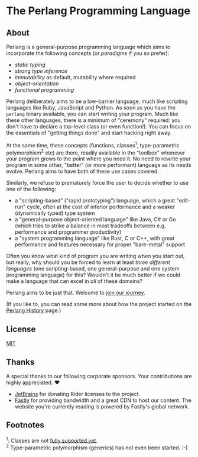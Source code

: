 # The Perlang Programming Language

## About

Perlang is a general-purpose programming language which aims to incorporate the following concepts (or _paradigms_ if you so prefer):

* _static typing_
* strong _type inference_
* _immutability_ as default, mutability where required
* _object-orientation_
* _functional programming_

Perlang deliberately aims to be a low-barrier language, much like scripting languages like Ruby, JavaScript and Python. As soon as you have the `perlang` binary available, you can start writing your program. Much like these other languages, there is a minimum of "ceremony" required: you don't have to declare a top-level class (or even function!). You can focus on the essentials of "getting things done" and start hacking right away.

At the same time, these concepts (functions, classes<sup>1</sup>, type-parametric polymorphism<sup>2</sup> etc) are there, readily available in the "toolbox" whenever your program grows to the point where you need it. No need to rewrite your program in some other, "better" (or more performant) language as its needs evolve. Perlang aims to have both of these use cases covered.

Similarly, we refuse to prematurely force the user to decide whether to use one of the following:

- a "scripting-based" ("rapid prototyping") language, which a great "edit-run" cycle, often at the cost of inferior performance and a weaker (dynamically typed) type system
- a "general-purpose object-oriented language" like Java, C# or Go (which tries to strike a balance in most tradeoffs between e.g. performance and programmer productivity)
- a "system programming language" like Rust, C or C++, with great performance and features necessary for proper "bare-metal" support

Often you know what kind of program you are writing when you start out, but really, why should you be forced to learn at least _three different languages_ (one scripting-based, one general-purpose and one system programming language) for this? Wouldn't it be much better if we could make a language that can excel in _all_ of these domains?

Perlang aims to be just that. Welcome to [join our journey](contribute/index.md).

(If you like to, you can read some more about how the project started on the [Perlang History](about/history/index.md) page.)

## License

[MIT](https://github.com/perlang-org/perlang/blob/master/LICENSE)

## Thanks

A special thanks to our following corporate sponsors. Your contributions are highly appreciated. ❤️

- [JetBrains](https://www.jetbrains.com/) for donating Rider licenses to the project.
- [Fastly](https://www.fastly.com/) for providing bandwidth and a great CDN to host our content. The website you're currently reading is powered by Fastly's global network.

## Footnotes

<sup>1</sup>: Classes are not [fully supported yet](https://github.com/perlang-org/perlang/issues/66).<br/>
<sup>2</sup> Type-parametric polymorphism (generics) has not even been started. :-)
